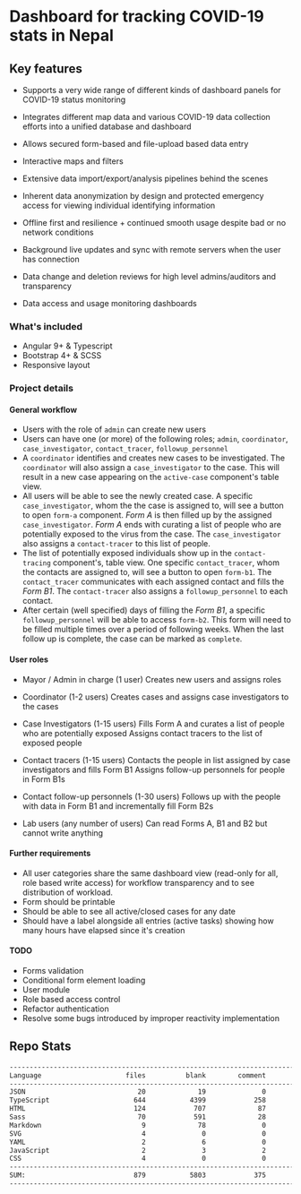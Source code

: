 <!-- covdbs couch, couch potato, pay blockdb -->
# Dashboard for tracking COVID-19 stats in Nepal

## Key features

- Supports a very wide range of different kinds of dashboard panels for COVID-19 status monitoring
- Integrates different map data and various COVID-19 data collection efforts into a unified database and dashboard
- Allows secured form-based and file-upload based data entry
- Interactive maps and filters
- Extensive data import/export/analysis pipelines behind the scenes

- Inherent data anonymization by design and protected emergency access for viewing individual identifying information
- Offline first and resilience + continued smooth usage despite bad or no network conditions
- Background live updates and sync with remote servers when the user has connection
- Data change and deletion reviews for high level admins/auditors and transparency
- Data access and usage monitoring dashboards 

### What's included

- Angular 9+ & Typescript
- Bootstrap 4+ & SCSS
- Responsive layout

### Project details
#### General workflow
- Users with the role of `admin` can create new users
- Users can have one (or more) of the following roles; `admin`, `coordinator`, `case_investigator`, `contact_tracer`, `followup_personnel`
- A `coordinator` identifies and creates new cases to be investigated. The `coordinator` will also assign a `case_investigator` to the case. This will result in a new case appearing on the `active-case` component's table view.
- All users will be able to see the newly created case. A specific `case_investigator`, whom the the case is assigned to, will see a button to open `form-a` component. *Form A* is then filled up by the assigned `case_investigator`. *Form A* ends with curating a list of people who are potentially exposed to the virus from the case. The `case_investigator` also assigns a `contact-tracer` to this list of people.
- The list of potentially exposed individuals show up in the `contact-tracing` component's, table view. One specific `contact_tracer`, whom the contacts are assigned to, will see a button to open `form-b1`. The `contact_tracer` communicates with each assigned contact and fills the *Form B1*. The `contact-tracer` also assigns a `followup_personnel` to each contact.
- After certain (well specified) days of filling the *Form B1*, a specific `followup_personnel` will be able to access `form-b2`. This form will need to be filled multiple times over a period of following weeks. When the last follow up is complete, the case can be marked as `complete`.

#### User roles
- Mayor / Admin in charge (1 user)
      Creates new users and assigns roles

- Coordinator (1-2 users)
      Creates cases and assigns case investigators to the cases

- Case Investigators (1-15 users)
      Fills Form A and curates a list of people who are potentially exposed
      Assigns contact tracers to the list of exposed people

- Contact tracers (1-15 users)
      Contacts the people in list assigned by case investigators and fills Form B1
      Assigns follow-up personnels for people in Form B1s

- Contact follow-up personnels (1-30 users)
      Follows up with the people with data in Form B1 and incrementally fill Form B2s

- Lab users (any number of users)
      Can read Forms A, B1 and B2 but cannot write anything

#### Further requirements
- All user categories share the same dashboard view (read-only for all, role based write access) for workflow transparency and to see distribution of workload. 
- Form should be printable
- Should be able to see all active/closed cases for any date
- Should have a label alongside all entries (active tasks) showing how many hours have elapsed since it's creation

#### TODO
- Forms validation
- Conditional form element loading
- User module
- Role based access control
- Refactor authentication
- Resolve some bugs introduced by improper reactivity implementation

## Repo Stats
```Bash
-------------------------------------------------------------------------------
Language                     files          blank        comment           code
-------------------------------------------------------------------------------
JSON                            20             19              0          30648
TypeScript                     644           4399            258          26503
HTML                           124            707             87           4859
Sass                            70            591             28           3068
Markdown                         9             78              0            275
SVG                              4              0              0            196
YAML                             2              6              0             52
JavaScript                       2              3              2             47
CSS                              4              0              0              4
-------------------------------------------------------------------------------
SUM:                           879           5803            375          65652
-------------------------------------------------------------------------------
```
